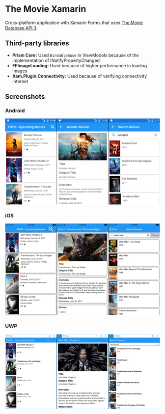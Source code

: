 # The Movie Xamarin
Cross-platform application with Xamarin Forms that uses [The Movie Database API 3](https://developers.themoviedb.org/3).

## Third-party libraries
* __Prism Core:__ Used `BindableBase` in ViewModels because of the implementation of INotifyPropertyChanged
* __FFImageLoading:__ Used because of higher performance in loading images
* __Xam.Plugin.Connectivity:__ Used because of verifying connectivity internet

## Screenshots

### Android
![Screenshot Android](Screenshots/Android.png)

### iOS
![Screenshot iOS](Screenshots/iOS.png)

### UWP
![Screenshot UWP](Screenshots/UWP.png)
